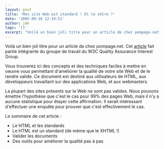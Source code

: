 ```yaml
---
layout: post
title: 'Mon site Web est standard ! Et le vôtre ?'
date: '2005-09-16 12:19:51'
author: j0k
tags: '[]'
excerpt: "Voilà un bien joli titre pour un article de chez pompage.net.   Cet [article](http://pompage.net/pompe/sitestandard/) fait partie intégrante du groupe de travail du W3C Quality Assurance Interest Group.  \n  \nVous trouverez ici des concepts et des techniques faciles à mettre en oeuvre vous permettant d'améliorer la qualité de votre site Web et de le      …"
---
```


Voilà un bien joli titre pour un article de chez pompage.net.   Cet [article](http://pompage.net/pompe/sitestandard/) fait partie intégrante du groupe de travail du W3C Quality Assurance Interest Group.

Vous trouverez ici des concepts et des techniques faciles à mettre en oeuvre vous permettant d'améliorer la qualité de votre site Web et de le rendre valide. Ce document est destiné aux utilisateurs de HTML, aux développeurs travaillant sur des applications Web, et aux webmasters.

La plupart des sites présents sur le Web ne sont pas valides. Nous pouvons émettre l'hypothèse que c'est le cas pour 99% des pages Web, mais il n'y a aucune statistique pour étayer cette affirmation. Il serait intéressant d'effectuer une enquête pour prouver que c'est effectivement le cas.

Le sommaire de cet article :
* Le HTML et les standards
* Le HTML est un standard (de même que le XHTML !)
* Valider les documents
* Des outils pour améliorer la qualité pas à pas
